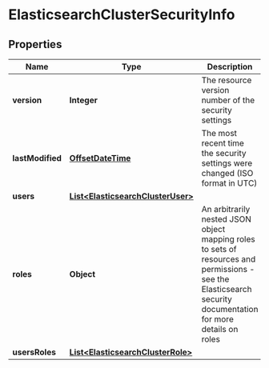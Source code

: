 # ElasticsearchClusterSecurityInfo

## Properties
Name | Type | Description | Notes
------------ | ------------- | ------------- | -------------
**version** | **Integer** | The resource version number of the security settings | 
**lastModified** | [**OffsetDateTime**](OffsetDateTime.md) | The most recent time the security settings were changed (ISO format in UTC) | 
**users** | [**List&lt;ElasticsearchClusterUser&gt;**](ElasticsearchClusterUser.md) |  | 
**roles** | **Object** | An arbitrarily nested JSON object mapping roles to sets of resources and permissions - see the Elasticsearch security documentation for more details on roles | 
**usersRoles** | [**List&lt;ElasticsearchClusterRole&gt;**](ElasticsearchClusterRole.md) |  | 
